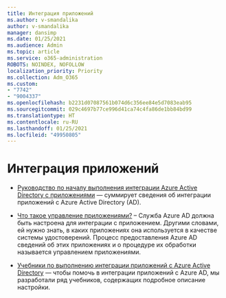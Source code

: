 ```yaml
---
title: Интеграция приложений
ms.author: v-smandalika
author: v-smandalika
manager: dansimp
ms.date: 01/25/2021
ms.audience: Admin
ms.topic: article
ms.service: o365-administration
ROBOTS: NOINDEX, NOFOLLOW
localization_priority: Priority
ms.collection: Adm_O365
ms.custom:
- "7742"
- "9004337"
ms.openlocfilehash: b2231d07087561b074d6c356ee84e5d7083eab95
ms.sourcegitcommit: 029c4697b77ce996d41ca74c4fa86de1bb84bd99
ms.translationtype: HT
ms.contentlocale: ru-RU
ms.lasthandoff: 01/25/2021
ms.locfileid: "49950805"
---
```

# <a name="application--integration"></a>Интеграция приложений

- [Руководство по началу выполнения интеграции Azure Active Directory с приложениями](https://docs.microsoft.com/azure/active-directory/manage-apps/plan-an-application-integration) — суммирует сведения об интеграции приложений с Azure Active Directory (AD).

- [Что такое управление приложениями?](https://docs.microsoft.com/azure/active-directory/manage-apps/what-is-application-management)  – Служба Azure AD должна быть настроена для интеграции с приложением. Другими словами, ей нужно знать, в каких приложениях она используется в качестве системы удостоверений. Процесс предоставления Azure AD сведений об этих приложениях и о процедуре их обработки называется управлением приложениями.

- [Учебники по выполнению интеграции приложений с Azure Active Directory](https://docs.microsoft.com/azure/active-directory/saas-apps/tutorial-list) — чтобы помочь в интеграции приложений с Azure AD, мы разработали ряд учебников, содержащих подробное описание настройки.

